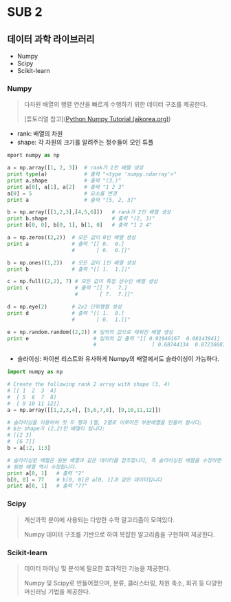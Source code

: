 # SUB 2

## 데이터 과학 라이브러리

- Numpy
- Scipy
- Scikit-learn



### Numpy

> 다차원 배열의 행렬 연산을 빠르게 수행하기 위한 데이터 구조를 제공한다.
>
> [튜토리얼 참고]([Python Numpy Tutorial (aikorea.org)](http://aikorea.org/cs231n/python-numpy-tutorial/#numpy))

- rank: 배열의 차원
- shape: 각 차원의 크기를 알려주는 정수들이 모인 튜플

```python
mport numpy as np

a = np.array([1, 2, 3])  # rank가 1인 배열 생성
print type(a)            # 출력 "<type 'numpy.ndarray'>"
print a.shape            # 출력 "(3,)"
print a[0], a[1], a[2]   # 출력 "1 2 3"
a[0] = 5                 # 요소를 변경
print a                  # 출력 "[5, 2, 3]"

b = np.array([[1,2,3],[4,5,6]])   # rank가 2인 배열 생성
print b.shape                     # 출력 "(2, 3)"
print b[0, 0], b[0, 1], b[1, 0]   # 출력 "1 2 4"

a = np.zeros((2,2))  # 모든 값이 0인 배열 생성
print a              # 출력 "[[ 0.  0.]
                     #       [ 0.  0.]]"

b = np.ones((1,2))   # 모든 값이 1인 배열 생성
print b              # 출력 "[[ 1.  1.]]"

c = np.full((2,2), 7) # 모든 값이 특정 상수인 배열 생성
print c               # 출력 "[[ 7.  7.]
                      #       [ 7.  7.]]"

d = np.eye(2)        # 2x2 단위행렬 생성
print d              # 출력 "[[ 1.  0.]
                     #       [ 0.  1.]]"

e = np.random.random((2,2)) # 임의의 값으로 채워진 배열 생성
print e                     # 임의의 값 출력 "[[ 0.91940167  0.08143941]
                            #                  [ 0.68744134  0.87236687]]"
```

- 슬라이싱: 파이썬 리스트와 유사하게 Numpy의 배열에서도 슬라이싱이 가능하다.

```python
import numpy as np

# Create the following rank 2 array with shape (3, 4)
# [[ 1  2  3  4]
#  [ 5  6  7  8]
#  [ 9 10 11 12]]
a = np.array([[1,2,3,4], [5,6,7,8], [9,10,11,12]])

# 슬라이싱을 이용하여 첫 두 행과 1열, 2열로 이루어진 부분배열을 만들어 봅시다;
# b는 shape가 (2,2)인 배열이 됩니다:
# [[2 3]
#  [6 7]]
b = a[:2, 1:3]

# 슬라이싱된 배열은 원본 배열과 같은 데이터를 참조합니다, 즉 슬라이싱된 배열을 수정하면
# 원본 배열 역시 수정됩니다.
print a[0, 1]   # 출력 "2"
b[0, 0] = 77    # b[0, 0]은 a[0, 1]과 같은 데이터입니다
print a[0, 1]   # 출력 "77"
```





### Scipy

>  계산과학 분야에 사용되는 다양한 수학 알고리즘이 모여있다.
>
>  Numpy 데이터 구조를 기반으로 하여 복잡한 알고리즘을 구현하여 제공한다.



### Scikit-learn

> 데이터 마이닝 및 분석에 필요한 효과적인 기능을 제공한다.
>
> Numpy 및 Scipy로 만들어졌으며, 분류, 클러스터링, 차원 축소, 회귀 등 다양한 머신러닝 기법을 제공한다.

